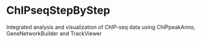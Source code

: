 # ChIPseqStepByStep

Integrated analysis and visualization of ChIP-seq data using ChIPpeakAnno, GeneNetworkBuilder and TrackViewer
